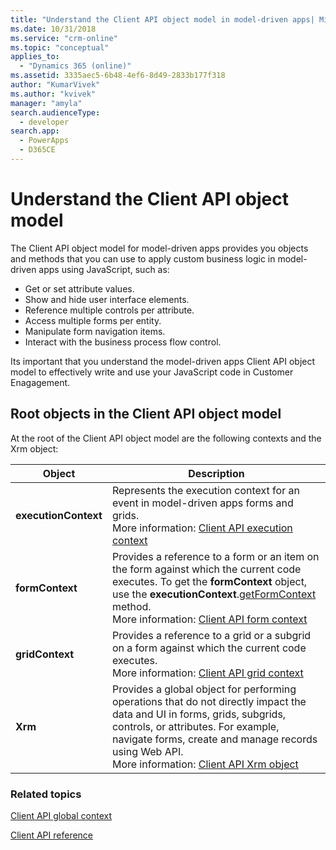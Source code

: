 ```yaml
---
title: "Understand the Client API object model in model-driven apps| MicrosoftDocs"
ms.date: 10/31/2018
ms.service: "crm-online"
ms.topic: "conceptual"
applies_to: 
  - "Dynamics 365 (online)"
ms.assetid: 3335aec5-6b48-4ef6-8d49-2833b177f318
author: "KumarVivek"
ms.author: "kvivek"
manager: "amyla"
search.audienceType: 
  - developer
search.app: 
  - PowerApps
  - D365CE
---
```

# Understand the Client API object model



The Client API object model for model-driven apps provides you objects and methods that you can use to apply custom business logic in model-driven apps using JavaScript, such as:
- Get or set attribute values.
- Show and hide user interface elements.
- Reference multiple controls per attribute.
- Access multiple forms per entity.
- Manipulate form navigation items.
- Interact with the business process flow control.

Its important that you understand the model-driven apps Client API object model to effectively write and use your JavaScript code in Customer Enagagement.

## Root objects in the Client API object model

At the root of the Client API object model are the following contexts and the Xrm object:

|Object|Description|
|--|--|
|**executionContext**|Represents the execution context for an event in model-driven apps forms and grids.<br/>More information: [Client API execution context](clientapi-execution-context.md)|
|**formContext** |Provides a reference to a form or an item on the form against which the current code executes. To get the **formContext** object, use the **executionContext**.[getFormContext](reference/executioncontext/getFormContext.md) method.<br/>More information: [Client API form context](clientapi-form-context.md)|
|**gridContext** |Provides a reference to a grid or a subgrid on a form against which the current code executes.<br/>More information: [Client API grid context](clientapi-form-context.md)|
|**Xrm**| Provides a global object for performing operations that do not directly impact the data and UI in forms, grids, subgrids, controls, or attributes. For example, navigate forms, create and manage records using Web API.<br/>More information: [Client API Xrm object](clientapi-xrm.md)|

### Related topics

[Client API global context](clientapi-xrm.md#client-api-global-context)

[Client API reference](reference.md)








